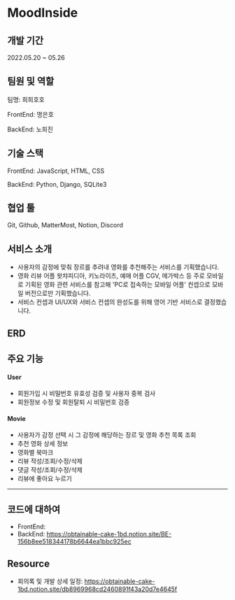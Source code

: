 # MoodInside 



## 개발 기간

2022.05.20 ~ 05.26



## 팀원 및 역할

팀명: 희희호호

FrontEnd: 명은호

BackEnd: 노희진



## 기술 스택

FrontEnd: JavaScript, HTML, CSS

BackEnd: Python, Django, SQLite3



## 협업 툴

Git, Github, MatterMost, Notion, Discord



## 서비스 소개

- 사용자의 감정에 맞춰 장르를 추려내 영화를 추천해주는 서비스를 기획했습니다.
- 영화 리뷰 어플 왓챠피디아, 키노라이츠, 예매 어플 CGV, 메가박스 등 주로 모바일로 기획된 영화 관련 서비스를 참고해 'PC로 접속하는 모바일 어플' 컨셉으로 모바일 버전으로만 기획했습니다.
- 서비스 컨셉과 UI/UX와 서비스 컨셉의 완성도를 위해 영어 기반 서비스로 결정했습니다. 



## ERD





## 주요 기능



#### User

- 회원가입 시 비밀번호 유효성 검증 및 사용자 중복 검사
- 회원정보 수정 및 회원탈퇴 시 비밀번호 검증

#### Movie

- 사용자가 감정 선택 시 그 감정에 해당하는 장르 및 영화 추천 목록 조회
- 추천 영화 상세 정보
- 영화별 북마크
- 리뷰 작성/조회/수정/삭제
- 댓글 작성/조회/수정/삭제
- 리뷰에 좋아요 누르기





----



## 코드에 대하여

- FrontEnd: 
- BackEnd: https://obtainable-cake-1bd.notion.site/BE-156b8ee518344178b6644ea1bbc925ec



## Resource

- 회의록 및 개발 상세 일정: https://obtainable-cake-1bd.notion.site/db8969968cd2460891f43a20d7e4645f


